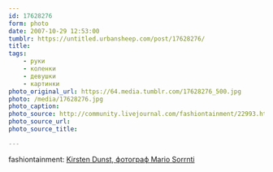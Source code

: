 ```yaml
---
id: 17628276
form: photo
date: 2007-10-29 12:53:00
tumblr: https://untitled.urbansheep.com/post/17628276/
title:
tags:
    - руки
    - коленки
    - девушки
    - картинки
photo_original_url: https://64.media.tumblr.com/17628276_500.jpg
photo: /media/17628276.jpg
photo_caption: 
photo_source: http://community.livejournal.com/fashiontainment/22993.html
photo_source_url:
photo_source_title:

---
```


<p>fashiontainment: <a href="http://community.livejournal.com/fashiontainment/22993.html">Kirsten Dunst, фотограф Mario Sorrnti</a></p>
